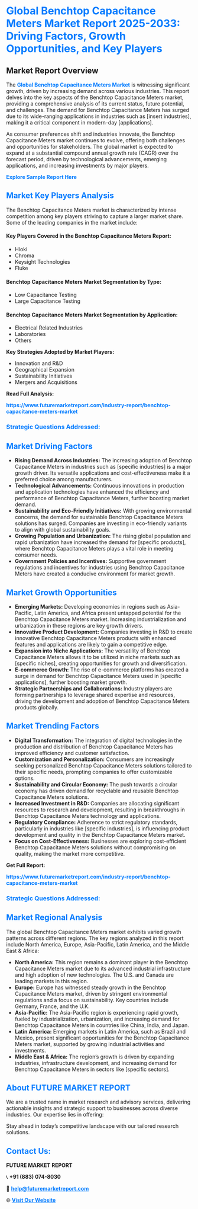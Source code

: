 <h1 style="color: #007BFF;">Global Benchtop Capacitance Meters Market Report 2025-2033: Driving Factors, Growth Opportunities, and Key Players</h1>

<section id="overview">
<h2>Market Report Overview</h2>
<p>The <a href="https://www.futuremarketreport.com/industry-report/benchtop-capacitance-meters-market" style="color: #007BFF; text-decoration: none;"><strong>Global Benchtop Capacitance Meters Market</strong></a> is witnessing significant growth, driven by increasing demand across various industries. This report delves into the key aspects of the Benchtop Capacitance Meters market, providing a comprehensive analysis of its current status, future potential, and challenges. The demand for Benchtop Capacitance Meters has surged due to its wide-ranging applications in industries such as [insert industries], making it a critical component in modern-day [applications].</p>
<p>As consumer preferences shift and industries innovate, the Benchtop Capacitance Meters market continues to evolve, offering both challenges and opportunities for stakeholders. The global market is expected to expand at a substantial compound annual growth rate (CAGR) over the forecast period, driven by technological advancements, emerging applications, and increasing investments by major players.</p>
</section>

<section id="overview">
<p><a href="https://www.futuremarketreport.com/request-sample/reportId=29322" style="color: #007BFF; text-decoration: none;"><strong>Explore Sample Report Here</strong></a></p>
</section>

<section id="key-players">
<h2 style="color: #007BFF;">Market Key Players Analysis</h2>
<p>The Benchtop Capacitance Meters market is characterized by intense competition among key players striving to capture a larger market share. Some of the leading companies in the market include:</p>
<h4>Key Players Covered in the Benchtop Capacitance Meters Report:</h4>
<ul><li>Hioki</li><li>Chroma</li><li>Keysight Technologies</li><li>Fluke</li></ul>
<h4>Benchtop Capacitance Meters Market Segmentation by Type:</h4>
<ul><li>Low Capacitance Testing</li><li>Large Capacitance Testing</li></ul>

<h4>Benchtop Capacitance Meters Market Segmentation by Application:</h4>
<ul><li>Electrical Related Industries</li><li>Laboratories</li><li>Others</li></ul>
<p><strong>Key Strategies Adopted by Market Players:</strong></p>
<ul>
<li>Innovation and R&D</li>
<li>Geographical Expansion</li>
<li>Sustainability Initiatives</li>
<li>Mergers and Acquisitions</li>
</ul>
</section>

<section>
<p><strong>Read Full Analysis: </strong></p><a href="https://www.futuremarketreport.com/industry-report/benchtop-capacitance-meters-market" style="color: #007BFF; text-decoration: none;"><strong>https://www.futuremarketreport.com/industry-report/benchtop-capacitance-meters-market</strong></a>
<h3 style="color: #007BFF;">Strategic Questions Addressed:</h3>
</section>

<section id="driving-factors">
<h2 style="color: #007BFF;">Market Driving Factors</h2>
<ul>
<li><strong>Rising Demand Across Industries:</strong> The increasing adoption of Benchtop Capacitance Meters in industries such as [specific industries] is a major growth driver. Its versatile applications and cost-effectiveness make it a preferred choice among manufacturers.</li>
<li><strong>Technological Advancements:</strong> Continuous innovations in production and application technologies have enhanced the efficiency and performance of Benchtop Capacitance Meters, further boosting market demand.</li>
<li><strong>Sustainability and Eco-Friendly Initiatives:</strong> With growing environmental concerns, the demand for sustainable Benchtop Capacitance Meters solutions has surged. Companies are investing in eco-friendly variants to align with global sustainability goals.</li>
<li><strong>Growing Population and Urbanization:</strong> The rising global population and rapid urbanization have increased the demand for [specific products], where Benchtop Capacitance Meters plays a vital role in meeting consumer needs.</li>
<li><strong>Government Policies and Incentives:</strong> Supportive government regulations and incentives for industries using Benchtop Capacitance Meters have created a conducive environment for market growth.</li>
</ul>
</section>

<section id="growth-opportunities">
<h2 style="color: #007BFF;">Market Growth Opportunities</h2>
<ul>
<li><strong>Emerging Markets:</strong> Developing economies in regions such as Asia-Pacific, Latin America, and Africa present untapped potential for the Benchtop Capacitance Meters market. Increasing industrialization and urbanization in these regions are key growth drivers.</li>
<li><strong>Innovative Product Development:</strong> Companies investing in R&D to create innovative Benchtop Capacitance Meters products with enhanced features and applications are likely to gain a competitive edge.</li>
<li><strong>Expansion into Niche Applications:</strong> The versatility of Benchtop Capacitance Meters allows it to be utilized in niche markets such as [specific niches], creating opportunities for growth and diversification.</li>
<li><strong>E-commerce Growth:</strong> The rise of e-commerce platforms has created a surge in demand for Benchtop Capacitance Meters used in [specific applications], further boosting market growth.</li>
<li><strong>Strategic Partnerships and Collaborations:</strong> Industry players are forming partnerships to leverage shared expertise and resources, driving the development and adoption of Benchtop Capacitance Meters products globally.</li>
</ul>
</section>

<section id="trending-factors">
<h2 style="color: #007BFF;">Market Trending Factors</h2>
<ul>
<li><strong>Digital Transformation:</strong> The integration of digital technologies in the production and distribution of Benchtop Capacitance Meters has improved efficiency and customer satisfaction.</li>
<li><strong>Customization and Personalization:</strong> Consumers are increasingly seeking personalized Benchtop Capacitance Meters solutions tailored to their specific needs, prompting companies to offer customizable options.</li>
<li><strong>Sustainability and Circular Economy:</strong> The push towards a circular economy has driven demand for recyclable and reusable Benchtop Capacitance Meters solutions.</li>
<li><strong>Increased Investment in R&D:</strong> Companies are allocating significant resources to research and development, resulting in breakthroughs in Benchtop Capacitance Meters technology and applications.</li>
<li><strong>Regulatory Compliance:</strong> Adherence to strict regulatory standards, particularly in industries like [specific industries], is influencing product development and quality in the Benchtop Capacitance Meters market.</li>
<li><strong>Focus on Cost-Effectiveness:</strong> Businesses are exploring cost-efficient Benchtop Capacitance Meters solutions without compromising on quality, making the market more competitive.</li>
</ul>
</section>

<section>
<p><strong>Get Full Report: </strong></p><a href="https://www.futuremarketreport.com/industry-report/benchtop-capacitance-meters-market" style="color: #007BFF; text-decoration: none;"><strong>https://www.futuremarketreport.com/industry-report/benchtop-capacitance-meters-market</strong></a>
<h3 style="color: #007BFF;">Strategic Questions Addressed:</h3>
</section>


<section id="regional-analysis">
<h2 style="color: #007BFF;">Market Regional Analysis</h2>
<p>The global Benchtop Capacitance Meters market exhibits varied growth patterns across different regions. The key regions analyzed in this report include North America, Europe, Asia-Pacific, Latin America, and the Middle East & Africa:</p>
<ul>
<li><strong>North America:</strong> This region remains a dominant player in the Benchtop Capacitance Meters market due to its advanced industrial infrastructure and high adoption of new technologies. The U.S. and Canada are leading markets in this region.</li>
<li><strong>Europe:</strong> Europe has witnessed steady growth in the Benchtop Capacitance Meters market, driven by stringent environmental regulations and a focus on sustainability. Key countries include Germany, France, and the U.K.</li>
<li><strong>Asia-Pacific:</strong> The Asia-Pacific region is experiencing rapid growth, fueled by industrialization, urbanization, and increasing demand for Benchtop Capacitance Meters in countries like China, India, and Japan.</li>
<li><strong>Latin America:</strong> Emerging markets in Latin America, such as Brazil and Mexico, present significant opportunities for the Benchtop Capacitance Meters market, supported by growing industrial activities and investments.</li>
<li><strong>Middle East & Africa:</strong> The region’s growth is driven by expanding industries, infrastructure development, and increasing demand for Benchtop Capacitance Meters in sectors like [specific sectors].</li>
</ul>
</section>

<footer>
<h2 style="color: #007BFF;">About FUTURE MARKET REPORT</h2>
<p>We are a trusted name in market research and advisory services, delivering actionable insights and strategic support to businesses across diverse industries. Our expertise lies in offering:</p>

<p>Stay ahead in today’s competitive landscape with our tailored research solutions.</p>

<h2 style="color: #007BFF;">Contact Us:</h2>
<p><strong>FUTURE MARKET REPORT</strong></p>
<p>📞 <strong>+91 (883) 074-8030</strong></p>
<p>📧 <strong><a href="mailto:help@futuremarketreport.com" style="color: #007BFF;">help@futuremarketreport.com</a></strong></p>
<p>🌐 <strong><a href="https://www.futuremarketreport.com/" style="color: #007BFF;">Visit Our Website</a></strong></p>
</footer>